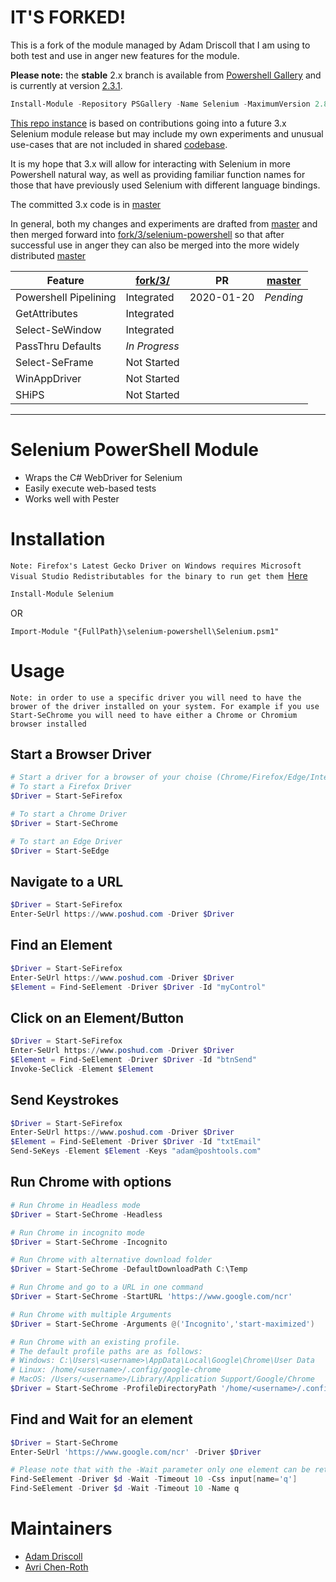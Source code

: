 # IT'S FORKED!

This is a fork of the module managed by Adam Driscoll that I am using to both test and use in anger new features for the module.

__Please note:__ the **stable** 2.x branch is available from [Powershell Gallery](https://www.powershellgallery.com/packages?q=selenium) and is currently at version [2.3.1](https://www.powershellgallery.com/packages/Selenium/2.3.1).
```powershell
Install-Module -Repository PSGallery -Name Selenium -MaximumVersion 2.8.0 -Scope CurrentUser -Verbose
```

[This repo instance](https://github.com/craigofnz/selenium-powershell.git) is based on contributions going into a future 3.x Selenium module release but may include my own experiments and unusual use-cases that are not included in shared [codebase](https://github.com/adamdriscoll/selenium-powershell.git).

It is my hope that 3.x will allow for interacting with Selenium in more Powershell natural way, as well as providing familiar function names for those that have previously used Selenium with different language bindings.

The committed 3.x code is in [master](https://github.com/adamdriscoll/selenium-powershell.git)

In general, both my changes and experiments are drafted from [master](https://github.com/adamdriscoll/selenium-powershell.git) and then merged forward into [fork/3/selenium-powershell](https://github.com/craigofnz/selenium-powershell.git) so that after successful use in anger they can also be merged into the more widely distributed [master](https://github.com/adamdriscoll/selenium-powershell.git)

| Feature               | [fork/3/](https://github.com/craigofnz/selenium-powershell.git)       | PR         | [master](https://github.com/adamdriscoll/selenium-powershell.git) |
| --------------------- | ------------ | ---------- | --------- |
| Powershell Pipelining | Integrated   | 2020-01-20 | _Pending_ |
| GetAttributes         | Integrated   |            |           |
| Select-SeWindow       | Integrated   |            |           | 
| PassThru Defaults     | _In Progress_|            |           |
| Select-SeFrame        | Not Started  |            |           |
| WinAppDriver          | Not Started  |            |           |
| SHiPS                 | Not Started  |            |           |

















---


# Selenium PowerShell Module

- Wraps the C# WebDriver for Selenium
- Easily execute web-based tests
- Works well with Pester

# Installation
`Note: Firefox's Latest Gecko Driver on Windows requires Microsoft Visual Studio Redistributables for the binary to run get them `[Here](https://support.microsoft.com/en-us/help/2977003/the-latest-supported-visual-c-downloads)


```powershell
Install-Module Selenium
```

OR

```
Import-Module "{FullPath}\selenium-powershell\Selenium.psm1"
```

# Usage
`Note: in order to use a specific driver you will need to have the brower of the driver installed on your system.
For example if you use Start-SeChrome you will need to have either a Chrome or Chromium browser installed
`

## Start a Browser Driver
```powershell
# Start a driver for a browser of your choise (Chrome/Firefox/Edge/InternetExplorer)
# To start a Firefox Driver
$Driver = Start-SeFirefox 

# To start a Chrome Driver
$Driver = Start-SeChrome

# To start an Edge Driver
$Driver = Start-SeEdge
```

## Navigate to a URL

```powershell
$Driver = Start-SeFirefox 
Enter-SeUrl https://www.poshud.com -Driver $Driver
```

## Find an Element

```powershell
$Driver = Start-SeFirefox 
Enter-SeUrl https://www.poshud.com -Driver $Driver
$Element = Find-SeElement -Driver $Driver -Id "myControl"
```

## Click on an Element/Button

```powershell
$Driver = Start-SeFirefox 
Enter-SeUrl https://www.poshud.com -Driver $Driver
$Element = Find-SeElement -Driver $Driver -Id "btnSend"
Invoke-SeClick -Element $Element
```

## Send Keystrokes

```powershell
$Driver = Start-SeFirefox 
Enter-SeUrl https://www.poshud.com -Driver $Driver
$Element = Find-SeElement -Driver $Driver -Id "txtEmail"
Send-SeKeys -Element $Element -Keys "adam@poshtools.com"
```

## Run Chrome with options

```powershell
# Run Chrome in Headless mode 
$Driver = Start-SeChrome -Headless

# Run Chrome in incognito mode
$Driver = Start-SeChrome -Incognito

# Run Chrome with alternative download folder
$Driver = Start-SeChrome -DefaultDownloadPath C:\Temp

# Run Chrome and go to a URL in one command
$Driver = Start-SeChrome -StartURL 'https://www.google.com/ncr'

# Run Chrome with multiple Arguments
$Driver = Start-SeChrome -Arguments @('Incognito','start-maximized')

# Run Chrome with an existing profile.
# The default profile paths are as follows:
# Windows: C:\Users\<username>\AppData\Local\Google\Chrome\User Data
# Linux: /home/<username>/.config/google-chrome
# MacOS: /Users/<username>/Library/Application Support/Google/Chrome
$Driver = Start-SeChrome -ProfileDirectoryPath '/home/<username>/.config/google-chrome'

```

## Find and Wait for an element
```powershell
$Driver = Start-SeChrome
Enter-SeUrl 'https://www.google.com/ncr' -Driver $Driver

# Please note that with the -Wait parameter only one element can be returned at a time.
Find-SeElement -Driver $d -Wait -Timeout 10 -Css input[name='q'] 
Find-SeElement -Driver $d -Wait -Timeout 10 -Name q 
```

# Maintainers 

- [Adam Driscoll](https://github.com/adamdriscoll)
- [Avri Chen-Roth](https://github.com/the-mentor)
